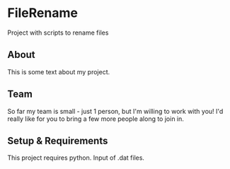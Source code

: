 # FileRename
Project with scripts to rename files


## About
This is some text about my project.

## Team
So far my team is small - just 1 person, but I'm willing to work with you!
I'd really like for you to bring a few more people along to join in.

## Setup & Requirements
This project requires python. Input of .dat files.
